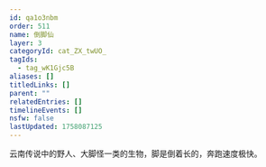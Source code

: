 ```yaml
---
id: qa1o3nbm
order: 511
name: 倒脚仙
layer: 3
categoryId: cat_ZX_twUO_
tagIds:
  - tag_wK1Gjc5B
aliases: []
titledLinks: []
parent: ""
relatedEntries: []
timelineEvents: []
nsfw: false
lastUpdated: 1758087125
---
```


云南传说中的野人、大脚怪一类的生物，脚是倒着长的，奔跑速度极快。